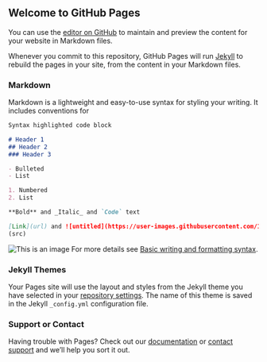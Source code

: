 ## Welcome to GitHub Pages

You can use the [editor on GitHub](https://github.com/fpkmedia/fpkmedia/edit/gh-pages/index.md) to maintain and preview the content for your website in Markdown files.

Whenever you commit to this repository, GitHub Pages will run [Jekyll](https://jekyllrb.com/) to rebuild the pages in your site, from the content in your Markdown files.

### Markdown

Markdown is a lightweight and easy-to-use syntax for styling your writing. It includes conventions for

```markdown
Syntax highlighted code block

# Header 1
## Header 2
### Header 3

- Bulleted
- List

1. Numbered
2. List

**Bold** and _Italic_ and `Code` text

[Link](url) and ![untitled](https://user-images.githubusercontent.com/106042101/169727395-9be42b2e-d240-4d1c-a14b-8addef8d63ca.png)
(src)
```
![This is an image]([https://myoctocat.com/assets/images/base-octocat.svg](https://user-images.githubusercontent.com/106042101/169727395-9be42b2e-d240-4d1c-a14b-8addef8d63ca.png))
For more details see [Basic writing and formatting syntax](https://docs.github.com/en/github/writing-on-github/getting-started-with-writing-and-formatting-on-github/basic-writing-and-formatting-syntax).

### Jekyll Themes

Your Pages site will use the layout and styles from the Jekyll theme you have selected in your [repository settings](https://github.com/fpkmedia/fpkmedia/settings/pages). The name of this theme is saved in the Jekyll `_config.yml` configuration file.

### Support or Contact

Having trouble with Pages? Check out our [documentation](https://docs.github.com/categories/github-pages-basics/) or [contact support](https://support.github.com/contact) and we’ll help you sort it out.
